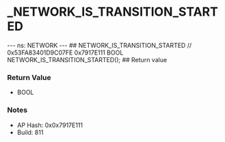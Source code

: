 # _NETWORK_IS_TRANSITION_STARTED

--- ns: NETWORK --- ## NETWORK_IS_TRANSITION_STARTED  // 0x53FA83401D9C07FE 0x7917E111 BOOL NETWORK_IS_TRANSITION_STARTED();   ## Return value

### Return Value
* BOOL

### Notes
* AP Hash: 0x0x7917E111
* Build: 811

